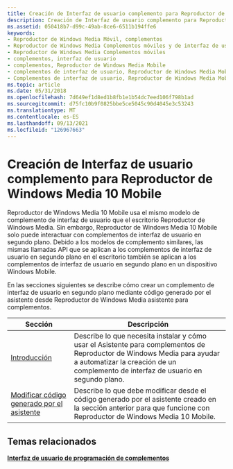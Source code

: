 ```yaml
---
title: Creación de Interfaz de usuario complemento para Reproductor de Windows Media 10 Mobile
description: Creación de Interfaz de usuario complemento para Reproductor de Windows Media 10 Mobile
ms.assetid: 050418b7-d99c-49ab-8ce6-6511b194ffe6
keywords:
- Reproductor de Windows Media Móvil, complementos
- Reproductor de Windows Media Complementos móviles y de interfaz de usuario
- Reproductor de Windows Media Complementos móviles
- complementos, interfaz de usuario
- complementos, Reproductor de Windows Media Mobile
- complementos de interfaz de usuario, Reproductor de Windows Media Mobile
- Complementos de interfaz de usuario, Reproductor de Windows Media Mobile
ms.topic: article
ms.date: 05/31/2018
ms.openlocfilehash: 7d649ef1d8ed1b8fb1e1b54dc7eed106f798b1ad
ms.sourcegitcommit: d75fc10b9f0825bbe5ce5045c90d4045e3c53243
ms.translationtype: MT
ms.contentlocale: es-ES
ms.lasthandoff: 09/13/2021
ms.locfileid: "126967663"
---
```

# <a name="creating-a-user-interface-plug-in-for-windows-media-player-10-mobile"></a>Creación de Interfaz de usuario complemento para Reproductor de Windows Media 10 Mobile

Reproductor de Windows Media 10 Mobile usa el mismo modelo de complemento de interfaz de usuario que el escritorio Reproductor de Windows Media. Sin embargo, Reproductor de Windows Media 10 Mobile solo puede interactuar con complementos de interfaz de usuario en segundo plano. Debido a los modelos de complemento similares, las mismas llamadas API que se aplican a los complementos de interfaz de usuario en segundo plano en el escritorio también se aplican a los complementos de interfaz de usuario en segundo plano en un dispositivo Windows Mobile.

En las secciones siguientes se describe cómo crear un complemento de interfaz de usuario en segundo plano mediante código generado por el asistente desde Reproductor de Windows Media asistente para complementos.



| Sección                                                                | Descripción                                                                                                                                            |
|------------------------------------------------------------------------|--------------------------------------------------------------------------------------------------------------------------------------------------------|
| [Introducción](getting-started.md)                                 | Describe lo que necesita instalar y cómo usar el Asistente para complementos de Reproductor de Windows Media para ayudar a automatizar la creación de un complemento de interfaz de usuario en segundo plano.    |
| [Modificar código generado por el asistente](modifying-wizard-generated-code.md) | Describe lo que debe modificar desde el código generado por el asistente creado en la sección anterior para que funcione con Reproductor de Windows Media 10 Mobile. |



 

## <a name="related-topics"></a>Temas relacionados

<dl> <dt>

[**Interfaz de usuario de programación de complementos**](user-interface-plug-ins-programming-guide.md)
</dt> </dl>

 

 




